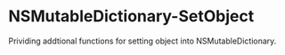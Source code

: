 # NSMutableDictionary-SetObject
Prividing addtional functions for setting object into NSMutableDictionary.
